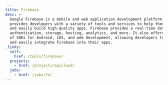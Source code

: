 ```yaml
---
title: Firebase
desc: >-
  Google Firebase is a mobile and web application development platform that
  provides developers with a variety of tools and services to help them quickly
  and easily build high-quality apps. Firebase provides a real-time database,
  authentication, storage, hosting, analytics, and more. It also offers a range
  of SDKs for Android, iOS, and web development, allowing developers to quickly
  and easily integrate Firebase into their apps.
_links:
  self:
    href: /tools/firebase/
  projects:
    - href: /projects/epicloud/
  jobs:
    - href: /jobs/fe/
---
```


